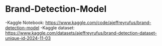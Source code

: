 # Brand-Detection-Model

-Kaggle Notebook: https://www.kaggle.com/code/ajeffreyrufus/brand-detection-model
-Kaggle dataset: https://www.kaggle.com/datasets/ajeffreyrufus/brand-detection-dataset-unique-id-2024-11-03
